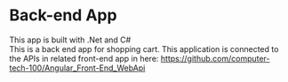 # Back-end App
This app is built with .Net and C# <br>
This is a back end app for shopping cart. This application is connected to the APIs in related front-end app in here: https://github.com/computer-tech-100/Angular_Front-End_WebApi

